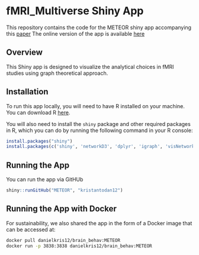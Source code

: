 # fMRI_Multiverse Shiny App

This repository contains the code for the METEOR shiny app accompanying this [paper](https://doi.org/10.1016/j.neubiorev.2024.105846)
The online version of the app is available [here](https://www.apps.meta-rep.lmu.de/METEOR/)

## Overview

This Shiny app is designed to visualize the analytical choices in fMRI studies using graph theoretical approach.

## Installation

To run this app locally, you will need to have R installed on your machine. You can download R [here](https://www.r-project.org/).

You will also need to install the `shiny` package and other required packages in R, which you can do by running the following command in your R console:

```r
install.packages("shiny")
install.packages(c('shiny', 'networkD3', 'dplyr', 'igraph', 'visNetwork', 'stringr', 'png', 'shinyjs', 'DT', 'rintrojs', 'ggplot2', 'qdapTools', 'RColorBrewer', 'forcats', 'readxl', 'shinyWidgets', 'tibble', 'htmlwidgets', 'ggtext'))
```

## Running the App
You can run the app via GitHUb

```r
shiny::runGitHub("METEOR", "kristantodan12")
```

## Running the App with Docker

For sustainability, we also shared the app in the form of a Docker image that can be accessed at:

```bash
docker pull danielkris12/brain_behav:METEOR
docker run -p 3838:3838 danielkris12/brain_behav:METEOR
```


